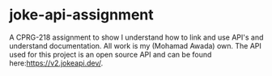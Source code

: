 # joke-api-assignment
A CPRG-218 assignment to show I understand how to link and use API's and understand documentation.
All work is my (Mohamad Awada) own. The API used for this project is an open source API and can be found here:https://v2.jokeapi.dev/.